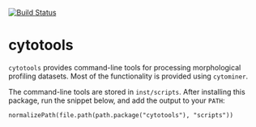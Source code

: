 [![Build Status](https://travis-ci.org/cytomining/cytotools.png?branch=master)](https://travis-ci.org/cytomining/cytotools) 

cytotools
=========

`cytotools` provides command-line tools for processing morphological profiling 
datasets. Most of the functionality is provided using `cytominer`.

The command-line tools are stored in `inst/scripts`. After installing this 
package, run the snippet below, and add the output to your `PATH`:

```{r}
normalizePath(file.path(path.package("cytotools"), "scripts"))
```

